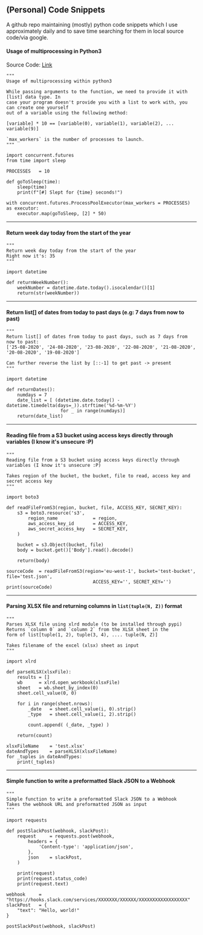 ## (Personal) Code Snippets

A github repo maintaining (mostly) python code snippets which I use approximately daily and to save time searching for them in local source code/via google. 

#### Usage of multiprocessing in Python3
Source Code: [Link](https://github.com/Anon-Exploiter/code-snippets/blob/master/python3-multiprocessing/py-multiprocessing.py)

```python3
"""
Usage of multiprocessing within python3

While passing arguments to the function, we need to provide it with [list] data type. In
case your program doesn't provide you with a list to work with, you can create one yourself
out of a variable using the following method:

[variable] * 10 == [variable(0), variable(1), variable(2), ... variable(9)]

`max_workers` is the number of processes to launch.
"""

import concurrent.futures
from time import sleep

PROCESSES 	= 10

def goToSleep(time):
	sleep(time)
	print(f"[#] Slept for {time} seconds!")

with concurrent.futures.ProcessPoolExecutor(max_workers = PROCESSES) as executor:
	executor.map(goToSleep, [2] * 50)
```

---

#### Return week day today from the start of the year

```python3
"""
Return week day today from the start of the year
Right now it's: 35
"""

import datetime

def returnWeekNumber():
	weekNumber = datetime.date.today().isocalendar()[1]
	return(str(weekNumber))
```

---

#### Return list[] of dates from today to past days (e.g: 7 days from now to past) 

```python3
"""
Return list[] of dates from today to past days, such as 7 days from now to past:
['25-08-2020', '24-08-2020', '23-08-2020', '22-08-2020', '21-08-2020', '20-08-2020', '19-08-2020']

Can further reverse the list by [::-1] to get past -> present
"""

import datetime

def returnDates():
	numdays = 7
	date_list = [ (datetime.date.today() - datetime.timedelta(days=_)).strftime('%d-%m-%Y')
	 				for _ in range(numdays)]
	return(date_list)
```

---

#### Reading file from a S3 bucket using access keys directly through variables (I know it's unsecure :P)

```python3
"""
Reading file from a S3 bucket using access keys directly through variables (I know it's unsecure :P)

Takes region of the bucket, the bucket, file to read, access key and secret access key
"""

import boto3

def readFileFromS3(region, bucket, file, ACCESS_KEY, SECRET_KEY):
	s3 = boto3.resource('s3',
		region_name 			= region,
		aws_access_key_id 		= ACCESS_KEY,
		aws_secret_access_key 	= SECRET_KEY,
	)

	bucket = s3.Object(bucket, file)
	body = bucket.get()['Body'].read().decode()

	return(body)

sourceCode 	= readFileFromS3(region='eu-west-1', bucket='test-bucket', file='test.json', 
								ACCESS_KEY='', SECRET_KEY='')
print(sourceCode)
```

---

#### Parsing XLSX file and returning columns in `list(tuple(N, Z))` format

```python3
"""
Parses XLSX file using xlrd module (to be installed through pypi)
Returns `column 0` and `column 2` from the XLSX sheet in the 
form of list[tuple(1, 2), tuple(3, 4), .... tuple(N, Z)]

Takes filename of the excel (xlsx) sheet as input
"""

import xlrd

def parseXLSX(xlsxFile):
	results = []
	wb 		= xlrd.open_workbook(xlsxFile) 
	sheet 	= wb.sheet_by_index(0) 
	sheet.cell_value(0, 0) 

	for i in range(sheet.nrows): 
		_date 	= sheet.cell_value(i, 0).strip()
		_type 	= sheet.cell_value(i, 2).strip()

		count.append( (_date, _type) )

	return(count)

xlsxFileName 	= 'test.xlsx'
dateAndTypes 	= parseXLSX(xlsxFileName)
for _tuples in dateAndTypes:
	print(_tuples)
```

---

#### Simple function to write a preformatted Slack JSON to a Webhook

```python3
"""
Simple function to write a preformatted Slack JSON to a Webhook
Takes the webhook URL and preformatted JSON as input
"""

import requests

def postSlackPost(webhook, slackPost):
	request 	= requests.post(webhook,
		headers = {
			'Content-type': 'application/json', 
		},
		json 	= slackPost,
	)

	print(request)
	print(request.status_code)
	print(request.text)

webhook 	= "https://hooks.slack.com/services/XXXXXXX/XXXXXX/XXXXXXXXXXXXXXXXXX"
slackPost 	= {
    "text": "Hello, world!"
}

postSlackPost(webhook, slackPost)
```
